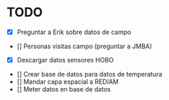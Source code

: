 # TODO
* [X] Preguntar a Erik sobre datos de campo
* [] Personas visitas campo (preguntar a JMBA)
* [X] Descargar datos sensores HOBO
* [] Crear base de datos para datos de temperatura
* [] Mandar capa espacial a REDIAM
* [] Meter datos en base de datos  
